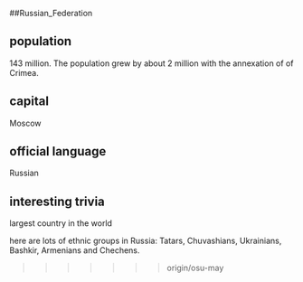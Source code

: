 ##Russian_Federation
## population
143 million. The population grew by about 2 million with the annexation
of of Crimea.

## capital
Moscow

## official language
Russian

## interesting trivia
largest country in the world

here are lots of ethnic groups in Russia: Tatars, Chuvashians,
Ukrainians, Bashkir, Armenians and Chechens.
>>>>>>> origin/osu-may
